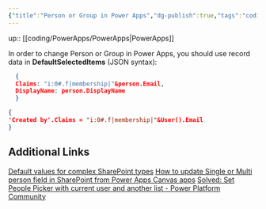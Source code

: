 ```yaml
---
{"title":"Person or Group in Power Apps","dg-publish":true,"tags":"coding/PowerApps","language":"en","permalink":"/coding/power-apps/person-or-group-in-power-apps/","dgPassFrontmatter":true}
---
```


up:: [[coding/PowerApps/PowerApps\|PowerApps]]

In order to change Person or Group in Power Apps, you should use record data in **DefaultSelectedItems** (JSON syntax):
  
```json
  {
  Claims: "i:0#.f|membership|"&person.Email,
  DisplayName: person.DisplayName
  }
  ```



  ```json
  {
  'Created by'.Claims = "i:0#.f|membership|"&User().Email
  }
  ```
## Additional Links

[Default values for complex SharePoint types](https://powerapps.microsoft.com/en-us/blog/default-values-for-complex-sharepoint-types/)
[How to update Single or Multi person field in SharePoint from Power Apps Canvas apps](https://debajmecrm.com/how-to-update-single-or-multi-person-field-in-sharepoint-from-PowerApps-canvas-apps/)
[Solved: Set People Picker with current user and another list - Power Platform Community](https://powerusers.microsoft.com/t5/Building-PowerApps/Set-People-Picker-with-current-user-and-another-list/td-p/787729)
